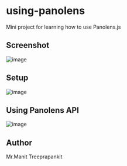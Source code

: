 # using-panolens
Mini project for learning how to use Panolens.js

## Screenshot

![image](https://github.com/user-attachments/assets/11b6cbac-ab5f-4306-980b-94e7a6adb0bf)

## Setup

![image](https://github.com/user-attachments/assets/14f7e8ac-4aaf-4cb0-b438-2b063206e36a)

## Using Panolens API

![image](https://github.com/user-attachments/assets/2e15ffa3-42d5-42de-b66e-1bf2fe69f387)

## Author

Mr.Manit Treeprapankit
